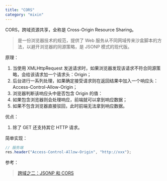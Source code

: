 ```yaml
---
title: "CORS"
category: "mixin"
---
```


CORS，跨域资源共享，全称是 Cross-Origin Resource Sharing。

> 是一份浏览器技术的规范，提供了 Web 服务从不同网域传来沙盒脚本的方法，以避开浏览器的同源策略，是 JSONP 模式的现代版。

原理：

1. 当使用 XMLHttpRequest 发送请求时，如果浏览器发现该请求不符合同源策略，会给该请求加一个请求头：Origin；
1. 后台进行一系列处理，如果确定接受请求则在返回结果中加入一个响应头：Access-Control-Allow-Origin；
1. 浏览器判断该响应头中是否包含 Origin 的值：
1. 如果包含浏览器则会处理响应，前端就可以拿到响应数据；
1. 如果不包含浏览器直接驳回，此时前端无法拿到响应数据。

优点：

1. 除了 GET 还支持其它 HTTP 请求。

简单实现：

```javascript
// 服务端
res.header("Access-Control-Allow-Origin", "http://xxx");
```

参考：

> [跨域之二：JSONP 和 CORS](https://www.jianshu.com/p/94946ca90194)
